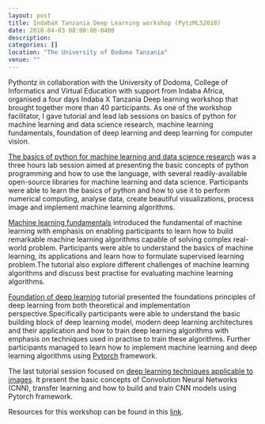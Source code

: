 ```yaml
---
layout: post
title: IndabaX Tanzania Deep Learning workshop (PytzMLS2018)
date: 2018-04-03 08:00:00-0400
description: 
categories: []
location: "The University of Dodoma Tanzania"
venue: ""
---
```


Pythontz in collaboration with the University of Dodoma, College of Informatics and Virtual Education with support from Indaba Africa, organised a four days Indaba X Tanzania Deep learning workshop that brought together more than 40 participants. As one of the workshop facilitator, I gave tutorial  and lead lab sessions on basics of python for machine learning and data science research, machine learning fundamentals, foundation of deep learning and deep learning for computer vision. 

[The basics of python for machine learning and data science research](https://github.com/sambaiga/PytzMLS2018/tree/master/Python%20for%20ML%20and%20DS) was a three hours lab session aimed at presenting the basic concepts of python programming and how to use the language, with several readily-available open-source libraries for machine learning and data science. Participants were able to learn the basics of python and how to use it to perform numerical computing, analyse data, create beautiful visualizations, process image and implement machine learning algorithms.

[Machine learning fundamentals](https://github.com/sambaiga/PytzMLS2018/blob/master/slides/ML-foundation-one.pdf) introduced the fundamental of machine learning with emphasis on enabling participants to learn how to build remarkable machine learning algorithms capable of solving complex real-world problem. Participants were able to  understand the basics of machine learning, its applications and learn how to formulate supervised learning problem.The tutorial also explore different challenges of machine learning algorithms and discuss best practise for evaluating machine learning algorithms.

[Foundation of deep learning](https://github.com/sambaiga/PytzMLS2018/blob/master/slides/ML-foundation-two.pdf) tutorial presented the foundations principles of deep learning from both theoretical and implementation perspective.Specifically participants were able to understand the basic building block of deep learning model, modern deep learning architectures and their application and how to train deep learning algorithms with emphasis on techniques used in practise to train these algorithms. Further participants managed to learn how to implement machine learning and deep learning algorithms using [Pytorch](http://pytorch.org/) framework.

The last tutorial session focused on [deep learning techniques applicable to images](https://github.com/sambaiga/PytzMLS2018/blob/master/slides/Deep_vision_seq.pdf). It present  the basic concepts of Convolution Neural Networks (CNN), transfer learning and how to build and train CNN models using Pytorch framework. 

Resources for this workshop can be found in this [link](https://github.com/sambaiga/PytzMLS2018).



